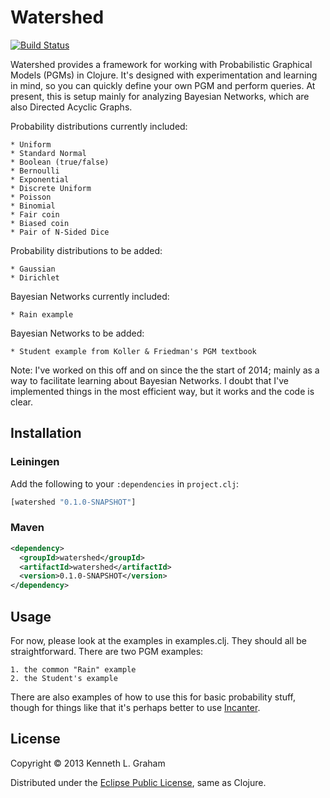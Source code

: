 # Watershed

[![Build Status](https://travis-ci.org/klgraham/watershed.svg?branch=master)](https://travis-ci.org/klgraham/watershed)

Watershed provides a framework for working with Probabilistic Graphical
Models (PGMs) in Clojure. It's designed with experimentation and learning in
mind, so you can quickly define your own PGM and perform queries. At
present, this is setup mainly for analyzing Bayesian Networks, which are also
Directed Acyclic Graphs.

Probability distributions currently included:

	* Uniform
	* Standard Normal
	* Boolean (true/false)
	* Bernoulli
	* Exponential
	* Discrete Uniform
    * Poisson
	* Binomial
	* Fair coin
	* Biased coin
	* Pair of N-Sided Dice

Probability distributions to be added:

	* Gaussian
	* Dirichlet

Bayesian Networks currently included:

	* Rain example

Bayesian Networks to be added:

	* Student example from Koller & Friedman's PGM textbook

Note: I've worked on this off and on since the the start of 2014; mainly as a way to facilitate learning about Bayesian Networks.
I doubt that I've implemented things in the most efficient way, but it works and the code is clear.

## Installation

### Leiningen

Add the following to your `:dependencies` in `project.clj`:

```clj
[watershed "0.1.0-SNAPSHOT"]
```

### Maven

```xml
<dependency>
  <groupId>watershed</groupId>
  <artifactId>watershed</artifactId>
  <version>0.1.0-SNAPSHOT</version>
</dependency>
```

## Usage

For now, please look at the examples in examples.clj. They should all be
straightforward. There are two PGM examples:

	1. the common "Rain" example
	2. the Student's example

There are also examples of how to use this for basic probability stuff,
though for things like that it's perhaps better to use [Incanter](http://incanter.org).


## License

Copyright © 2013 Kenneth L. Graham

Distributed under the [Eclipse Public License](http://www.eclipse.org/legal/epl-v10.html), same as Clojure.
